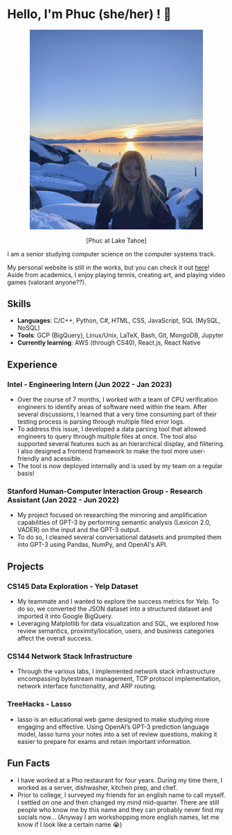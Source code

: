 # Hello, I'm Phuc (she/her) ! 👋

<div align="center">
 <img alt="Phuc at Lake Tahoe" src="phuc-profile.jpg"; style="width:400px;">
 <p> [Phuc at Lake Tahoe] </p>
</div>

I am a senior studying computer science on the computer systems track. 

My personal website is still in the works, but you can check it out [here](https://www.hellophuc.com 'phuc - personal website')! Aside from academics, I enjoy playing tennis, creating art, and playing video games (valorant anyone??). 

## Skills

- **Languages**: C/C++, Python, C#, HTML, CSS, JavaScript, SQL (MySQL, NoSQL)
- **Tools**: GCP (BigQuery), Linux/Unix, LaTeX, Bash, Git, MongoDB, Jupyter
- **Currently learning**: AWS (through CS40), React.js, React Native

## Experience
### Intel - Engineering Intern (Jun 2022 - Jan 2023)
- Over the course of 7 months, I worked with a team of CPU verification engineers to identify areas of software need within the team. After several discussions, I learned that a very time consuming part of their testing process is parsing through multiple filed error logs.
- To address this issue, I developed a data parsing tool that allowed engineers to query through multiple files at once. The tool also supported several features such as an hierarchical display, and filitering. I also designed a frontend framework to make the tool more user-friendly and acessible.
- The tool is now deployed internally and is used by my team on a regular basis!

### Stanford Human-Computer Interaction Group - Research Assistant (Jan 2022 - Jun 2022)
- My project focused on researching the mirroring and amplification capabilities of GPT-3 by performing semantic analysis (Lexicon 2.0, VADER) on the input and the GPT-3 output.
- To do so, I cleaned several conversational datasets and prompted them into GPT-3 using Pandas, NumPy, and OpenAI's API. 

## Projects
### CS145 Data Exploration - Yelp Dataset
- My teammate and I wanted to explore the success metrics for Yelp. To do so, we converted the JSON dataset into a structured dataset and imported it into Google BigQuery.
- Leveraging Matplotlib for data visualization and SQL, we explored how review semantics, proximity/location, users, and business categories affect the overall success.

### CS144 Network Stack Infrastructure
- Through the various labs, I implemented network stack infrastructure encompassing bytestream management, TCP protocol implementation, network interface functionality, and ARP routing.

### TreeHacks - Lasso 
- lasso is an educational web game designed to make studying more engaging and effective. Using OpenAI’s GPT-3 prediction language model, lasso turns your notes into a set of review questions, making it easier to prepare for exams and retain important information.

## Fun Facts
- I have worked at a Pho restaurant for four years. During my time there, I worked as a server, dishwasher, kitchen prep, and chef.
- Prior to college, I surveyed my friends for an english name to call myself. I settled on one and then changed my mind mid-quarter. There are still people who know me by this name and they can probably never find my socials now... (Anyway I am workshopping more english names, let me know if I look like a certain name 😭)